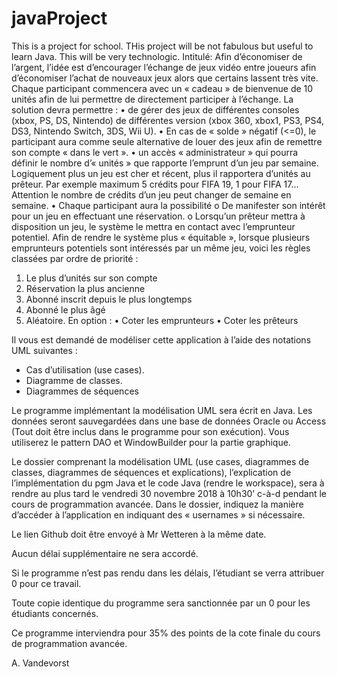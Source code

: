 # javaProject
This is a project for school. THis project will be not fabulous but useful to learn Java. This will be very technologic.
Intitulé:
Afin d’économiser de l’argent, l’idée est d’encourager l’échange de jeux vidéo entre joueurs afin d’économiser l’achat de nouveaux jeux alors que certains lassent très vite. 
Chaque participant commencera avec un « cadeau » de bienvenue de 10 unités afin de lui permettre de directement participer à l’échange.
La solution devra permettre :
•	de gérer des jeux de différentes consoles (xbox, PS, DS, Nintendo) de différentes version (xbox 360, xbox1, PS3, PS4, DS3, Nintendo Switch, 3DS, Wii U).
•	En cas de « solde » négatif (<=0), le participant aura comme seule alternative de louer des jeux afin de remettre son compte « dans le vert ».
•	un accès « administrateur » qui pourra définir le nombre d’« unités » que rapporte l’emprunt d’un jeu par semaine.	
Logiquement plus un jeu est cher et récent, plus il rapportera d’unités au prêteur.
Par exemple maximum 5 crédits pour FIFA 19, 1 pour FIFA 17… Attention le nombre de crédits d’un jeu peut changer de semaine en semaine.
•	Chaque participant aura la possibilité 
o	De manifester son intérêt pour un jeu en effectuant une réservation.
o	Lorsqu’un prêteur mettra à disposition un jeu, le système le mettra en contact avec l’emprunteur potentiel.	
Afin de rendre le système plus « équitable », lorsque plusieurs emprunteurs potentiels sont intéressés par un même jeu, voici les règles classées par ordre de priorité : 
1.	Le plus d’unités sur son compte
2.	Réservation la plus ancienne
3.	Abonné inscrit depuis le plus longtemps
4.	Abonné le plus âgé
5.	Aléatoire.
En option :
•	Coter les emprunteurs
•	Coter les prêteurs



Il vous est demandé de modéliser cette application à l’aide des notations UML suivantes :
-	Cas d’utilisation (use cases).
-	Diagramme de classes.
-	Diagrammes de séquences

Le programme implémentant la modélisation UML sera écrit en Java. Les données seront sauvegardées dans une base de données Oracle ou Access (Tout doit être inclus dans le programme pour son exécution). Vous utiliserez le pattern DAO et WindowBuilder pour la partie graphique.

Le dossier comprenant la modélisation UML (use cases, diagrammes de classes, diagrammes de séquences et explications), l’explication de l’implémentation du pgm Java et le code Java (rendre le workspace), sera à rendre au plus tard le vendredi 30 novembre 2018 à 10h30’ c-à-d pendant le cours de programmation avancée. Dans le dossier, indiquez la manière d’accéder à l’application en indiquant des « usernames » si nécessaire.

Le lien Github doit être envoyé à Mr Wetteren à la même date.

Aucun délai supplémentaire ne sera accordé. 

Si le programme n’est pas rendu dans les délais, l’étudiant se verra attribuer 0 pour ce travail.

Toute copie identique du programme sera sanctionnée par un 0 pour les étudiants concernés.

Ce programme interviendra pour 35% des points de la cote finale du cours de programmation avancée.







A. Vandevorst
